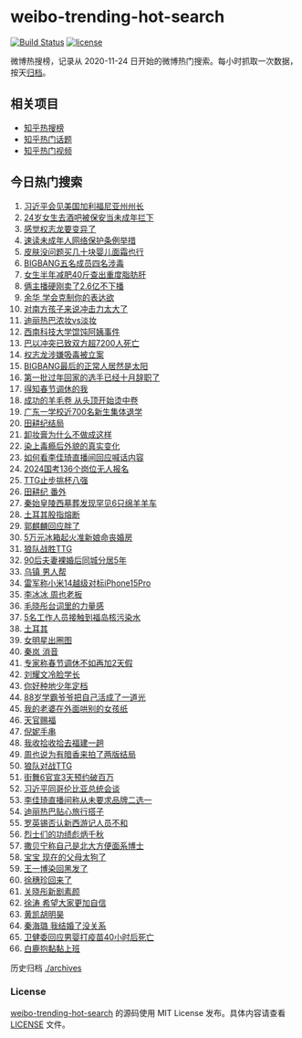 # weibo-trending-hot-search

[![Build Status](https://github.com/justjavac/weibo-trending-hot-search/workflows/ci/badge.svg?branch=master)](https://github.com/justjavac/weibo-trending-hot-search/actions)
[![license](https://img.shields.io/github/license/justjavac/weibo-trending-hot-search)](https://github.com/justjavac/weibo-trending-hot-search/blob/master/LICENSE)

微博热搜榜，记录从 2020-11-24 日开始的微博热门搜索。每小时抓取一次数据，按天[归档](./archives)。

## 相关项目

- [知乎热搜榜](https://github.com/justjavac/zhihu-trending-top-search)
- [知乎热门话题](https://github.com/justjavac/zhihu-trending-hot-questions)
- [知乎热门视频](https://github.com/justjavac/zhihu-trending-hot-video)

## 今日热门搜索

<!-- BEGIN -->
<!-- 最后更新时间 Thu Oct 26 2023 03:10:37 GMT+0800 (China Standard Time) -->

1. [习近平会见美国加利福尼亚州州长](https://s.weibo.com//weibo?q=%23%E4%B9%A0%E8%BF%91%E5%B9%B3%E4%BC%9A%E8%A7%81%E7%BE%8E%E5%9B%BD%E5%8A%A0%E5%88%A9%E7%A6%8F%E5%B0%BC%E4%BA%9A%E5%B7%9E%E5%B7%9E%E9%95%BF%23&Refer=new_time)
1. [24岁女生去酒吧被保安当未成年拦下](https://s.weibo.com//weibo?q=%2324%E5%B2%81%E5%A5%B3%E7%94%9F%E5%8E%BB%E9%85%92%E5%90%A7%E8%A2%AB%E4%BF%9D%E5%AE%89%E5%BD%93%E6%9C%AA%E6%88%90%E5%B9%B4%E6%8B%A6%E4%B8%8B%23&t=31&band_rank=14&Refer=top)
1. [感觉权志龙要变异了](https://s.weibo.com//weibo?q=%23%E6%84%9F%E8%A7%89%E6%9D%83%E5%BF%97%E9%BE%99%E8%A6%81%E5%8F%98%E5%BC%82%E4%BA%86%23&t=31&band_rank=1&Refer=top)
1. [速读未成年人网络保护条例举措](https://s.weibo.com//weibo?q=%23%E9%80%9F%E8%AF%BB%E6%9C%AA%E6%88%90%E5%B9%B4%E4%BA%BA%E7%BD%91%E7%BB%9C%E4%BF%9D%E6%8A%A4%E6%9D%A1%E4%BE%8B%E4%B8%BE%E6%8E%AA%23&t=31&band_rank=3&Refer=top)
1. [皮肤没问题买几十块婴儿面霜也行](https://s.weibo.com//weibo?q=%23%E7%9A%AE%E8%82%A4%E6%B2%A1%E9%97%AE%E9%A2%98%E4%B9%B0%E5%87%A0%E5%8D%81%E5%9D%97%E5%A9%B4%E5%84%BF%E9%9D%A2%E9%9C%9C%E4%B9%9F%E8%A1%8C%23&t=31&band_rank=2&Refer=top)
1. [BIGBANG五名成员四名涉毒](https://s.weibo.com//weibo?q=%23BIGBANG%E4%BA%94%E5%90%8D%E6%88%90%E5%91%98%E5%9B%9B%E5%90%8D%E6%B6%89%E6%AF%92%23&t=31&band_rank=4&Refer=top)
1. [女生半年减肥40斤查出重度脂肪肝](https://s.weibo.com//weibo?q=%23%E5%A5%B3%E7%94%9F%E5%8D%8A%E5%B9%B4%E5%87%8F%E8%82%A540%E6%96%A4%E6%9F%A5%E5%87%BA%E9%87%8D%E5%BA%A6%E8%84%82%E8%82%AA%E8%82%9D%23&t=31&band_rank=13&Refer=top)
1. [俩主播硬刚卖了2.6亿不下播](https://s.weibo.com//weibo?q=%23%E4%BF%A9%E4%B8%BB%E6%92%AD%E7%A1%AC%E5%88%9A%E5%8D%96%E4%BA%862.6%E4%BA%BF%E4%B8%8D%E4%B8%8B%E6%92%AD%23&t=31&band_rank=24&Refer=top)
1. [余华 学会克制你的表达欲](https://s.weibo.com//weibo?q=%E4%BD%99%E5%8D%8E%20%E5%AD%A6%E4%BC%9A%E5%85%8B%E5%88%B6%E4%BD%A0%E7%9A%84%E8%A1%A8%E8%BE%BE%E6%AC%B2&t=31&band_rank=36&Refer=top)
1. [对南方孩子来说冲击力太大了](https://s.weibo.com//weibo?q=%E5%AF%B9%E5%8D%97%E6%96%B9%E5%AD%A9%E5%AD%90%E6%9D%A5%E8%AF%B4%E5%86%B2%E5%87%BB%E5%8A%9B%E5%A4%AA%E5%A4%A7%E4%BA%86&t=31&band_rank=14&Refer=top)
1. [迪丽热巴浓妆vs淡妆](https://s.weibo.com//weibo?q=%23%E8%BF%AA%E4%B8%BD%E7%83%AD%E5%B7%B4%E6%B5%93%E5%A6%86vs%E6%B7%A1%E5%A6%86%23&t=31&band_rank=18&Refer=top)
1. [西南科技大学馄饨阿姨事件](https://s.weibo.com//weibo?q=%23%E8%A5%BF%E5%8D%97%E7%A7%91%E6%8A%80%E5%A4%A7%E5%AD%A6%E9%A6%84%E9%A5%A8%E9%98%BF%E5%A7%A8%E4%BA%8B%E4%BB%B6%23&t=31&band_rank=12&Refer=top)
1. [巴以冲突已致双方超7200人死亡](https://s.weibo.com//weibo?q=%23%E5%B7%B4%E4%BB%A5%E5%86%B2%E7%AA%81%E5%B7%B2%E8%87%B4%E5%8F%8C%E6%96%B9%E8%B6%857200%E4%BA%BA%E6%AD%BB%E4%BA%A1%23&t=31&band_rank=12&Refer=top)
1. [权志龙涉嫌吸毒被立案](https://s.weibo.com//weibo?q=%23%E6%9D%83%E5%BF%97%E9%BE%99%E6%B6%89%E5%AB%8C%E5%90%B8%E6%AF%92%E8%A2%AB%E7%AB%8B%E6%A1%88%23&t=31&band_rank=11&Refer=top)
1. [BIGBANG最后的正常人居然是太阳](https://s.weibo.com//weibo?q=%23BIGBANG%E6%9C%80%E5%90%8E%E7%9A%84%E6%AD%A3%E5%B8%B8%E4%BA%BA%E5%B1%85%E7%84%B6%E6%98%AF%E5%A4%AA%E9%98%B3%23&t=31&band_rank=28&Refer=top)
1. [第一批过年回家的选手已经十月辞职了](https://s.weibo.com//weibo?q=%23%E7%AC%AC%E4%B8%80%E6%89%B9%E8%BF%87%E5%B9%B4%E5%9B%9E%E5%AE%B6%E7%9A%84%E9%80%89%E6%89%8B%E5%B7%B2%E7%BB%8F%E5%8D%81%E6%9C%88%E8%BE%9E%E8%81%8C%E4%BA%86%23&t=31&band_rank=7&Refer=top)
1. [得知春节调休的我](https://s.weibo.com//weibo?q=%23%E5%BE%97%E7%9F%A5%E6%98%A5%E8%8A%82%E8%B0%83%E4%BC%91%E7%9A%84%E6%88%91%23&t=31&band_rank=17&Refer=top)
1. [成功的羊毛卷 从头顶开始烫中卷](https://s.weibo.com//weibo?q=%E6%88%90%E5%8A%9F%E7%9A%84%E7%BE%8A%E6%AF%9B%E5%8D%B7%20%E4%BB%8E%E5%A4%B4%E9%A1%B6%E5%BC%80%E5%A7%8B%E7%83%AB%E4%B8%AD%E5%8D%B7&t=31&band_rank=7&Refer=top)
1. [广东一学校近700名新生集体退学](https://s.weibo.com//weibo?q=%23%E5%B9%BF%E4%B8%9C%E4%B8%80%E5%AD%A6%E6%A0%A1%E8%BF%91700%E5%90%8D%E6%96%B0%E7%94%9F%E9%9B%86%E4%BD%93%E9%80%80%E5%AD%A6%23&t=31&band_rank=35&Refer=top)
1. [田耕纪结局](https://s.weibo.com//weibo?q=%23%E7%94%B0%E8%80%95%E7%BA%AA%E7%BB%93%E5%B1%80%23&t=31&band_rank=30&Refer=top)
1. [卸妆膏为什么不做成这样](https://s.weibo.com//weibo?q=%E5%8D%B8%E5%A6%86%E8%86%8F%E4%B8%BA%E4%BB%80%E4%B9%88%E4%B8%8D%E5%81%9A%E6%88%90%E8%BF%99%E6%A0%B7&t=31&band_rank=29&Refer=top)
1. [染上毒瘾后外貌的真实变化](https://s.weibo.com//weibo?q=%23%E6%9F%93%E4%B8%8A%E6%AF%92%E7%98%BE%E5%90%8E%E5%A4%96%E8%B2%8C%E7%9A%84%E7%9C%9F%E5%AE%9E%E5%8F%98%E5%8C%96%23&t=31&band_rank=21&Refer=top)
1. [如何看李佳琦直播间回应喊话内容](https://s.weibo.com//weibo?q=%23%E5%A6%82%E4%BD%95%E7%9C%8B%E6%9D%8E%E4%BD%B3%E7%90%A6%E7%9B%B4%E6%92%AD%E9%97%B4%E5%9B%9E%E5%BA%94%E5%96%8A%E8%AF%9D%E5%86%85%E5%AE%B9%23&t=31&band_rank=22&Refer=top)
1. [2024国考136个岗位无人报名](https://s.weibo.com//weibo?q=%232024%E5%9B%BD%E8%80%83136%E4%B8%AA%E5%B2%97%E4%BD%8D%E6%97%A0%E4%BA%BA%E6%8A%A5%E5%90%8D%23&t=31&band_rank=23&Refer=top)
1. [TTG止步挑杯八强](https://s.weibo.com//weibo?q=TTG%E6%AD%A2%E6%AD%A5%E6%8C%91%E6%9D%AF%E5%85%AB%E5%BC%BA&t=31&band_rank=19&Refer=top)
1. [田耕纪 番外](https://s.weibo.com//weibo?q=%E7%94%B0%E8%80%95%E7%BA%AA%20%E7%95%AA%E5%A4%96&t=31&band_rank=45&Refer=top)
1. [秦始皇陵西墓葬发现罕见6只绵羊羊车](https://s.weibo.com//weibo?q=%23%E7%A7%A6%E5%A7%8B%E7%9A%87%E9%99%B5%E8%A5%BF%E5%A2%93%E8%91%AC%E5%8F%91%E7%8E%B0%E7%BD%95%E8%A7%816%E5%8F%AA%E7%BB%B5%E7%BE%8A%E7%BE%8A%E8%BD%A6%23&t=31&band_rank=23&Refer=top)
1. [土耳其股指熔断](https://s.weibo.com//weibo?q=%23%E5%9C%9F%E8%80%B3%E5%85%B6%E8%82%A1%E6%8C%87%E7%86%94%E6%96%AD%23&t=31&band_rank=22&Refer=top)
1. [郭麒麟回应胖了](https://s.weibo.com//weibo?q=%23%E9%83%AD%E9%BA%92%E9%BA%9F%E5%9B%9E%E5%BA%94%E8%83%96%E4%BA%86%23&t=31&band_rank=37&Refer=top)
1. [5万元冰箱起火准新娘命丧婚房](https://s.weibo.com//weibo?q=%235%E4%B8%87%E5%85%83%E5%86%B0%E7%AE%B1%E8%B5%B7%E7%81%AB%E5%87%86%E6%96%B0%E5%A8%98%E5%91%BD%E4%B8%A7%E5%A9%9A%E6%88%BF%23&t=31&band_rank=46&Refer=top)
1. [狼队战胜TTG](https://s.weibo.com//weibo?q=%E7%8B%BC%E9%98%9F%E6%88%98%E8%83%9CTTG&t=31&band_rank=26&Refer=top)
1. [90后夫妻裸婚后同城分居5年](https://s.weibo.com//weibo?q=%2390%E5%90%8E%E5%A4%AB%E5%A6%BB%E8%A3%B8%E5%A9%9A%E5%90%8E%E5%90%8C%E5%9F%8E%E5%88%86%E5%B1%855%E5%B9%B4%23&t=31&band_rank=31&Refer=top)
1. [乌镇 男人帮](https://s.weibo.com//weibo?q=%E4%B9%8C%E9%95%87%20%E7%94%B7%E4%BA%BA%E5%B8%AE&t=31&band_rank=20&Refer=top)
1. [雷军称小米14越级对标iPhone15Pro](https://s.weibo.com//weibo?q=%23%E9%9B%B7%E5%86%9B%E7%A7%B0%E5%B0%8F%E7%B1%B314%E8%B6%8A%E7%BA%A7%E5%AF%B9%E6%A0%87iPhone15Pro%23&t=31&band_rank=27&Refer=top)
1. [李冰冰 周也老板](https://s.weibo.com//weibo?q=%E6%9D%8E%E5%86%B0%E5%86%B0%20%E5%91%A8%E4%B9%9F%E8%80%81%E6%9D%BF&t=31&band_rank=15&Refer=top)
1. [毛晓彤台词里的力量感](https://s.weibo.com//weibo?q=%23%E6%AF%9B%E6%99%93%E5%BD%A4%E5%8F%B0%E8%AF%8D%E9%87%8C%E7%9A%84%E5%8A%9B%E9%87%8F%E6%84%9F%23&t=31&band_rank=36&Refer=top)
1. [5名工作人员接触到福岛核污染水](https://s.weibo.com//weibo?q=%235%E5%90%8D%E5%B7%A5%E4%BD%9C%E4%BA%BA%E5%91%98%E6%8E%A5%E8%A7%A6%E5%88%B0%E7%A6%8F%E5%B2%9B%E6%A0%B8%E6%B1%A1%E6%9F%93%E6%B0%B4%23&t=31&band_rank=16&Refer=top)
1. [土耳其](https://s.weibo.com//weibo?q=%23%E5%9C%9F%E8%80%B3%E5%85%B6%23&t=31&band_rank=5&Refer=top)
1. [女明星出圈图](https://s.weibo.com//weibo?q=%E5%A5%B3%E6%98%8E%E6%98%9F%E5%87%BA%E5%9C%88%E5%9B%BE&t=31&band_rank=8&Refer=top)
1. [秦岚 消音](https://s.weibo.com//weibo?q=%E7%A7%A6%E5%B2%9A%20%E6%B6%88%E9%9F%B3&t=31&band_rank=9&Refer=top)
1. [专家称春节调休不如再加2天假](https://s.weibo.com//weibo?q=%23%E4%B8%93%E5%AE%B6%E7%A7%B0%E6%98%A5%E8%8A%82%E8%B0%83%E4%BC%91%E4%B8%8D%E5%A6%82%E5%86%8D%E5%8A%A02%E5%A4%A9%E5%81%87%23&t=31&band_rank=36&Refer=top)
1. [刘耀文冷脸学长](https://s.weibo.com//weibo?q=%23%E5%88%98%E8%80%80%E6%96%87%E5%86%B7%E8%84%B8%E5%AD%A6%E9%95%BF%23&t=31&band_rank=42&Refer=top)
1. [你好种地少年定档](https://s.weibo.com//weibo?q=%23%E4%BD%A0%E5%A5%BD%E7%A7%8D%E5%9C%B0%E5%B0%91%E5%B9%B4%E5%AE%9A%E6%A1%A3%23&t=31&band_rank=39&Refer=top)
1. [88岁学霸爷爷把自己活成了一道光](https://s.weibo.com//weibo?q=%2388%E5%B2%81%E5%AD%A6%E9%9C%B8%E7%88%B7%E7%88%B7%E6%8A%8A%E8%87%AA%E5%B7%B1%E6%B4%BB%E6%88%90%E4%BA%86%E4%B8%80%E9%81%93%E5%85%89%23&t=31&band_rank=47&Refer=top)
1. [我的老婆在外面哄别的女孩纸](https://s.weibo.com//weibo?q=%23%E6%88%91%E7%9A%84%E8%80%81%E5%A9%86%E5%9C%A8%E5%A4%96%E9%9D%A2%E5%93%84%E5%88%AB%E7%9A%84%E5%A5%B3%E5%AD%A9%E7%BA%B8%23&t=31&band_rank=49&Refer=top)
1. [天官赐福](https://s.weibo.com//weibo?q=%E5%A4%A9%E5%AE%98%E8%B5%90%E7%A6%8F&t=31&band_rank=34&Refer=top)
1. [倪妮手串](https://s.weibo.com//weibo?q=%23%E5%80%AA%E5%A6%AE%E6%89%8B%E4%B8%B2%23&t=31&band_rank=6&Refer=top)
1. [我收拾收拾去福建一趟](https://s.weibo.com//weibo?q=%E6%88%91%E6%94%B6%E6%8B%BE%E6%94%B6%E6%8B%BE%E5%8E%BB%E7%A6%8F%E5%BB%BA%E4%B8%80%E8%B6%9F&t=31&band_rank=43&Refer=top)
1. [周也说为有暗香来拍了两版结局](https://s.weibo.com//weibo?q=%23%E5%91%A8%E4%B9%9F%E8%AF%B4%E4%B8%BA%E6%9C%89%E6%9A%97%E9%A6%99%E6%9D%A5%E6%8B%8D%E4%BA%86%E4%B8%A4%E7%89%88%E7%BB%93%E5%B1%80%23&t=31&band_rank=48&Refer=top)
1. [狼队对战TTG](https://s.weibo.com//weibo?q=%23%E7%8B%BC%E9%98%9F%E5%AF%B9%E6%88%98TTG%23&t=31&band_rank=48&Refer=top)
1. [街舞6官宣3天预约破百万](https://s.weibo.com//weibo?q=%23%E8%A1%97%E8%88%9E6%E5%AE%98%E5%AE%A33%E5%A4%A9%E9%A2%84%E7%BA%A6%E7%A0%B4%E7%99%BE%E4%B8%87%23&t=31&band_rank=32&Refer=top)
1. [习近平同哥伦比亚总统会谈](https://s.weibo.com//weibo?q=%23%E4%B9%A0%E8%BF%91%E5%B9%B3%E5%90%8C%E5%93%A5%E4%BC%A6%E6%AF%94%E4%BA%9A%E6%80%BB%E7%BB%9F%E4%BC%9A%E8%B0%88%23&Refer=new_time)
1. [李佳琦直播间称从未要求品牌二选一](https://s.weibo.com//weibo?q=%23%E6%9D%8E%E4%BD%B3%E7%90%A6%E7%9B%B4%E6%92%AD%E9%97%B4%E7%A7%B0%E4%BB%8E%E6%9C%AA%E8%A6%81%E6%B1%82%E5%93%81%E7%89%8C%E4%BA%8C%E9%80%89%E4%B8%80%23&t=31&band_rank=50&Refer=top)
1. [迪丽热巴贴心旅行搭子](https://s.weibo.com//weibo?q=%23%E8%BF%AA%E4%B8%BD%E7%83%AD%E5%B7%B4%E8%B4%B4%E5%BF%83%E6%97%85%E8%A1%8C%E6%90%AD%E5%AD%90%23&t=31&band_rank=48&Refer=top)
1. [罗英锡否认新西游记人员不和](https://s.weibo.com//weibo?q=%23%E7%BD%97%E8%8B%B1%E9%94%A1%E5%90%A6%E8%AE%A4%E6%96%B0%E8%A5%BF%E6%B8%B8%E8%AE%B0%E4%BA%BA%E5%91%98%E4%B8%8D%E5%92%8C%23&t=31&band_rank=33&Refer=top)
1. [烈士们的功绩彪炳千秋](https://s.weibo.com//weibo?q=%23%E7%83%88%E5%A3%AB%E4%BB%AC%E7%9A%84%E5%8A%9F%E7%BB%A9%E5%BD%AA%E7%82%B3%E5%8D%83%E7%A7%8B%23&Refer=new_time)
1. [撒贝宁称自己是北大方便面系博士](https://s.weibo.com//weibo?q=%23%E6%92%92%E8%B4%9D%E5%AE%81%E7%A7%B0%E8%87%AA%E5%B7%B1%E6%98%AF%E5%8C%97%E5%A4%A7%E6%96%B9%E4%BE%BF%E9%9D%A2%E7%B3%BB%E5%8D%9A%E5%A3%AB%23&t=31&band_rank=10&Refer=top)
1. [宝宝 现在的父母太狗了](https://s.weibo.com//weibo?q=%E5%AE%9D%E5%AE%9D%20%E7%8E%B0%E5%9C%A8%E7%9A%84%E7%88%B6%E6%AF%8D%E5%A4%AA%E7%8B%97%E4%BA%86&t=31&band_rank=41&Refer=top)
1. [王一博染回黑发了](https://s.weibo.com//weibo?q=%23%E7%8E%8B%E4%B8%80%E5%8D%9A%E6%9F%93%E5%9B%9E%E9%BB%91%E5%8F%91%E4%BA%86%23&t=31&band_rank=44&Refer=top)
1. [徐穗珍回来了](https://s.weibo.com//weibo?q=%23%E5%BE%90%E7%A9%97%E7%8F%8D%E5%9B%9E%E6%9D%A5%E4%BA%86%23&t=31&band_rank=47&Refer=top)
1. [关晓彤新剧素颜](https://s.weibo.com//weibo?q=%23%E5%85%B3%E6%99%93%E5%BD%A4%E6%96%B0%E5%89%A7%E7%B4%A0%E9%A2%9C%23&t=31&band_rank=40&Refer=top)
1. [徐涛 希望大家更加自信](https://s.weibo.com//weibo?q=%E5%BE%90%E6%B6%9B%20%E5%B8%8C%E6%9C%9B%E5%A4%A7%E5%AE%B6%E6%9B%B4%E5%8A%A0%E8%87%AA%E4%BF%A1&t=31&band_rank=25&Refer=top)
1. [黄凯胡明昊](https://s.weibo.com//weibo?q=%E9%BB%84%E5%87%AF%E8%83%A1%E6%98%8E%E6%98%8A&t=31&band_rank=38&Refer=top)
1. [秦海璐 我结婚了没关系](https://s.weibo.com//weibo?q=%E7%A7%A6%E6%B5%B7%E7%92%90%20%E6%88%91%E7%BB%93%E5%A9%9A%E4%BA%86%E6%B2%A1%E5%85%B3%E7%B3%BB&t=31&band_rank=43&Refer=top)
1. [卫健委回应男婴打疫苗40小时后死亡](https://s.weibo.com//weibo?q=%23%E5%8D%AB%E5%81%A5%E5%A7%94%E5%9B%9E%E5%BA%94%E7%94%B7%E5%A9%B4%E6%89%93%E7%96%AB%E8%8B%9740%E5%B0%8F%E6%97%B6%E5%90%8E%E6%AD%BB%E4%BA%A1%23&t=31&band_rank=45&Refer=top)
1. [白鹿抱黏黏上班](https://s.weibo.com//weibo?q=%23%E7%99%BD%E9%B9%BF%E6%8A%B1%E9%BB%8F%E9%BB%8F%E4%B8%8A%E7%8F%AD%23&t=31&band_rank=49&Refer=top)

<!-- END -->

历史归档 [./archives](./archives)

### License

[weibo-trending-hot-search](https://github.com/justjavac/weibo-trending-hot-search) 的源码使用 MIT License
发布。具体内容请查看 [LICENSE](./LICENSE) 文件。
